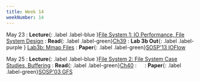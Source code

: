 ```yaml
---
title: Week 14
weekNumber: 14
---
```


May 23
: **Lecture**{: .label .label-blue }[File System 1: IO Performance, File System Design](/sp22/assets/slides/lec19_file1.pdf)
    : **Read**{: .label .label-green}[Ch39](https://pages.cs.wisc.edu/~remzi/OSTEP/file-intro.pdf)
: **Lab 3b Out**{: .label .label-purple } [Lab3b: Mmap Files](https://pkuflyingpig.gitbook.io/pintos/project-description/lab3b-mmap-files)
    : **Paper**{: .label .label-green}[SOSP'13 IOFlow](https://dl.acm.org/doi/10.1145/2517349.2522723)

May 25
: **Lecture**{: .label .label-blue }[File System 2: File System Case Studies, Buffering](/sp22/assets/slides/lec20_file2.pdf)
    : **Read**{: .label .label-green}[Ch40](https://pages.cs.wisc.edu/~remzi/OSTEP/file-implementation.pdf)
: &emsp;
    : **Paper**{: .label .label-green}[SOSP'03 GFS](https://dl.acm.org/doi/10.1145/1165389.945450)
